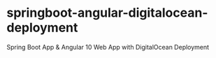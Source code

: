 # springboot-angular-digitalocean-deployment
Spring Boot App &amp; Angular 10 Web App with DigitalOcean Deployment
